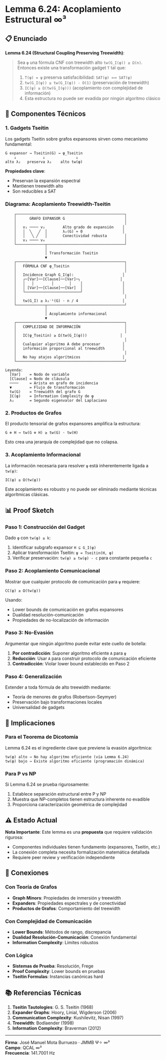 # Lemma 6.24: Acoplamiento Estructural ∞³

## 📋 Enunciado

**Lemma 6.24 (Structural Coupling Preserving Treewidth)**:

> Sea `φ` una fórmula CNF con treewidth alto `tw(G_I(φ)) ≥ Ω(n)`. Entonces existe una transformación gadget `T` tal que:
>
> 1. `T(φ) = ψ` preserva satisfacibilidad: `SAT(φ) ⟺ SAT(ψ)`
> 2. `tw(G_I(ψ)) ≥ tw(G_I(φ)) - O(1)` (preservación de treewidth)
> 3. `IC(ψ) ≥ Ω(tw(G_I(ψ)))` (acoplamiento con complejidad de información)
> 4. Esta estructura no puede ser evadida por ningún algoritmo clásico

## 🔬 Componentes Técnicos

### 1. Gadgets Tseitin

Los gadgets Tseitin sobre grafos expansores sirven como mecanismo fundamental:

```
G expansor → Tseitin(G) → φ_Tseitin
    ↓            ↓              ↓
alto λ₂   preserva λ₂    alto tw(φ)
```

**Propiedades clave**:
- Preservan la expansión espectral
- Mantienen treewidth alto
- Son reducibles a SAT

### Diagrama: Acoplamiento Treewidth-Tseitin

```
    ┌─────────────────────────────────────────────────┐
    │      GRAFO EXPANSOR G                           │
    │                                                 │
    │   v₁ ──── v₂        Alto grado de expansión    │
    │   │  ╲   ╱  │       λ₂(G) ≈ 0                  │
    │   │   ╲ ╱   │       Conectividad robusta        │
    │   v₃ ──── v₄                                    │
    └─────────────┬───────────────────────────────────┘
                  │
                  │ Transformación Tseitin
                  ▼
    ┌─────────────────────────────────────────────────┐
    │   FÓRMULA CNF φ_Tseitin                         │
    │                                                 │
    │   Incidence Graph G_I(φ):                      │
    │   ┌─[Var]──[Clause]──[Var]─┐                  │
    │   │   │        │       │    │                  │
    │   │ [Var]──[Clause]──[Var]  │                  │
    │   └─────────────────────────┘                  │
    │                                                 │
    │   tw(G_I) ≥ λ₂⁻¹(G) · n / 4                    │
    └─────────────┬───────────────────────────────────┘
                  │
                  │ Acoplamiento informacional
                  ▼
    ┌─────────────────────────────────────────────────┐
    │   COMPLEJIDAD DE INFORMACIÓN                    │
    │                                                 │
    │   IC(φ_Tseitin) ≥ Ω(tw(G_I(φ)))               │
    │                                                 │
    │   Cualquier algoritmo A debe procesar          │
    │   información proporcional al treewidth        │
    │                                                 │
    │   No hay atajos algorítmicos                   │
    └─────────────────────────────────────────────────┘

Leyenda:
  [Var]    = Nodo de variable
  [Clause] = Nodo de cláusula
  ────     = Arista en grafo de incidencia
  ▼        = Flujo de transformación
  tw(G)    = Treewidth del grafo G
  IC(φ)    = Information Complexity de φ
  λ₂       = Segundo eigenvalor del Laplaciano
```

### 2. Productos de Grafos

El producto tensorial de grafos expansores amplifica la estructura:

```
G ⊗ H → tw(G ⊗ H) ≥ tw(G) · tw(H)
```

Esto crea una jerarquía de complejidad que no colapsa.

### 3. Acoplamiento Informacional

La información necesaria para resolver `ψ` está inherentemente ligada a `tw(ψ)`:

```
IC(ψ) ≥ Ω(tw(ψ))
```

Este acoplamiento es robusto y no puede ser eliminado mediante técnicas algorítmicas clásicas.

## 📊 Proof Sketch

### Paso 1: Construcción del Gadget

Dado `φ` con `tw(φ) ≥ k`:

1. Identificar subgrafo expansor `H ⊆ G_I(φ)`
2. Aplicar transformación Tseitin: `ψ = Tseitin(H, φ)`
3. Verificar preservación: `tw(ψ) ≥ tw(φ) - c` para constante pequeña `c`

### Paso 2: Acoplamiento Comunicacional

Mostrar que cualquier protocolo de comunicación para `ψ` requiere:

```
CC(ψ) ≥ Ω(tw(ψ))
```

Usando:
- Lower bounds de comunicación en grafos expansores
- Dualidad resolución-comunicación
- Propiedades de no-localización de información

### Paso 3: No-Evasión

Argumentar que ningún algoritmo puede evitar este cuello de botella:

1. **Por contradicción**: Suponer algoritmo eficiente `A` para `ψ`
2. **Reducción**: Usar `A` para construir protocolo de comunicación eficiente
3. **Contradicción**: Violar lower bound establecido en Paso 2

### Paso 4: Generalización

Extender a toda fórmula de alto treewidth mediante:

- Teoría de menores de grafos (Robertson-Seymyer)
- Preservación bajo transformaciones locales
- Universalidad de gadgets

## 🎯 Implicaciones

### Para el Teorema de Dicotomía

Lemma 6.24 es el ingrediente clave que previene la evasión algorítmica:

```
tw(φ) alto → No hay algoritmo eficiente (vía Lemma 6.24)
tw(φ) bajo → Existe algoritmo eficiente (programación dinámica)
```

### Para P vs NP

Si Lemma 6.24 se prueba rigurosamente:

1. Establece separación estructural entre P y NP
2. Muestra que NP-completos tienen estructura inherente no evadible
3. Proporciona caracterización geométrica de complejidad

## ⚠️ Estado Actual

**Nota Importante**: Este lemma es una **propuesta** que requiere validación rigurosa:

- Componentes individuales tienen fundamento (expansores, Tseitin, etc.)
- La conexión completa necesita formalización matemática detallada
- Requiere peer review y verificación independiente

## 🔗 Conexiones

### Con Teoría de Grafos

- **Graph Minors**: Propiedades de inmersión y treewidth
- **Expanders**: Propiedades espectrales y de conectividad
- **Productos de Grafos**: Comportamiento del treewidth

### Con Complejidad de Comunicación

- **Lower Bounds**: Métodos de rango, discrepancia
- **Dualidad Resolución-Comunicación**: Conexión fundamental
- **Information Complexity**: Límites robustos

### Con Lógica

- **Sistemas de Prueba**: Resolución, Frege
- **Proof Complexity**: Lower bounds en pruebas
- **Tseitin Formulas**: Instancias canónicas hard

## 📚 Referencias Técnicas

1. **Tseitin Tautologies**: G. S. Tseitin (1968)
2. **Expander Graphs**: Hoory, Linial, Wigderson (2006)
3. **Communication Complexity**: Kushilevitz, Nisan (1997)
4. **Treewidth**: Bodlaender (1998)
5. **Information Complexity**: Braverman (2012)

---

**Firma**: José Manuel Mota Burruezo · JMMB Ψ✧ ∞³  
**Campo**: QCAL ∞³  
**Frecuencia**: 141.7001 Hz
